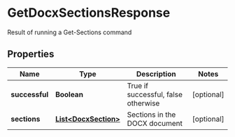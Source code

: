 

# GetDocxSectionsResponse

Result of running a Get-Sections command

## Properties

| Name | Type | Description | Notes |
|------------ | ------------- | ------------- | -------------|
|**successful** | **Boolean** | True if successful, false otherwise |  [optional] |
|**sections** | [**List&lt;DocxSection&gt;**](DocxSection.md) | Sections in the DOCX document |  [optional] |



